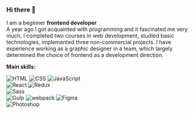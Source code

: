 ### Hi there 👋
I am a beginner __frontend developer__  
A year ago I got acquainted with programming and it fascinated me very much, I completed two courses in web development, studied basic technologies, implemented three non-commercial projects. I have experience working as a graphic designer in a team, which largely determined the choice of frontend as a development direction.

__Main skills:__

![HTML](https://img.shields.io/badge/HTML-090909?style=for-the-badge&logo=html5) ![CSS](https://img.shields.io/badge/CSS-090909?style=for-the-badge&logo=CSS3) ![JavaScript](https://img.shields.io/badge/JavaScript-090909?style=for-the-badge&logo=JavaScript)  
![React](https://img.shields.io/badge/React-090909?style=for-the-badge&logo=React) ![Redux](https://img.shields.io/badge/Redux-090909?style=for-the-badge&logo=Redux)  
![Sass](https://img.shields.io/badge/Sass\/Scss-090909?style=for-the-badge&logo=Sass)  
![Gulp](https://img.shields.io/badge/Gulp-090909?style=for-the-badge&logo=Gulp) ![webpack](https://img.shields.io/badge/webpack-090909?style=for-the-badge&logo=webpack) 
![Figma](https://img.shields.io/badge/Figma-090909?style=for-the-badge&logo=Figma)  
![Photoshop](https://img.shields.io/badge/Photoshop-090909?style=for-the-badge&logo=AdobePhotoshop)
